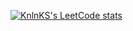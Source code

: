 [![KnlnKS's LeetCode stats](https://leetcode-stats-six.vercel.app/api?username=Smesh&theme=dark)](https://github.com/KnlnKS/leetcode-stats)
